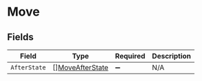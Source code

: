 # Move


## Fields

| Field                                                     | Type                                                      | Required                                                  | Description                                               |
| --------------------------------------------------------- | --------------------------------------------------------- | --------------------------------------------------------- | --------------------------------------------------------- |
| `AfterState`                                              | [][MoveAfterState](../../models/shared/moveafterstate.md) | :heavy_minus_sign:                                        | N/A                                                       |